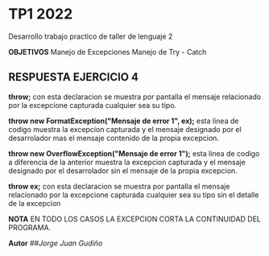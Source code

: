 # TP1 2022
Desarrollo trabajo practico de taller de lenguaje 2

**OBJETIVOS**
Manejo de  Excepciones
Manejo de Try - Catch

## RESPUESTA EJERCICIO 4
**throw;**
con esta declaracion se muestra por pantalla el mensaje relacionado por la excepcione capturada cualquier sea su tipo.

**throw new FormatException("Mensaje de error 1", ex);**
esta linea de codigo muestra la excepcion capturada y el mensaje designado por el desarrolador mas el mensaje contenido de la propia excepcion.

**throw new OverflowException("Mensaje de error 1");**
esta linea de codigo a diferencia de la anterior muestra la excepcion capturada y el mensaje designado por el desarrolador sin el mensaje de la propia excepcion.

**throw ex;**
con esta declaracion se muestra por pantalla el mensaje relacionado por la excepcione capturada cualquier sea su tipo sin el detalle de la excepcion

**NOTA**
EN TODO LOS CASOS LA EXCEPCION CORTA LA CONTINUIDAD DEL PROGRAMA.

**Autor**
##_Jorge Juan Gudiño_